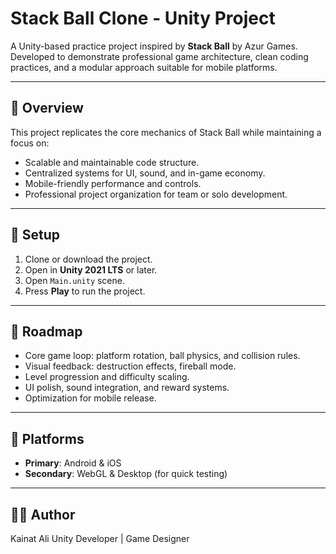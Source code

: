 # Stack Ball Clone - Unity Project

A Unity-based practice project inspired by **Stack Ball** by Azur Games.  
Developed to demonstrate professional game architecture, clean coding practices, and a modular approach suitable for mobile platforms.

---

## 🎯 Overview
This project replicates the core mechanics of Stack Ball while maintaining a focus on:
- Scalable and maintainable code structure.
- Centralized systems for UI, sound, and in-game economy.
- Mobile-friendly performance and controls.
- Professional project organization for team or solo development.

---

## 🚀 Setup
1. Clone or download the project.
2. Open in **Unity 2021 LTS** or later.
3. Open `Main.unity` scene.
4. Press **Play** to run the project.

---

## 📌 Roadmap
- Core game loop: platform rotation, ball physics, and collision rules.
- Visual feedback: destruction effects, fireball mode.
- Level progression and difficulty scaling.
- UI polish, sound integration, and reward systems.
- Optimization for mobile release.

---

## 📱 Platforms
- **Primary**: Android & iOS  
- **Secondary**: WebGL & Desktop (for quick testing)

---

## 🧑‍💻 Author
Kainat Ali 
Unity Developer | Game Designer  

